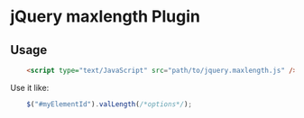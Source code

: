 # jQuery maxlength Plugin

## Usage

```html
	<script type="text/JavaScript" src="path/to/jquery.maxlength.js" />
```
	
Use it like:

```js
	$("#myElementId").valLength(/*options*/);
```
